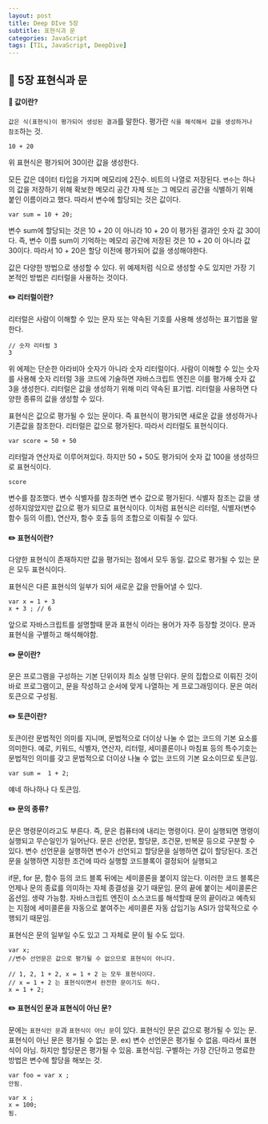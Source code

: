 ```yaml
---
layout: post
title: Deep DIve 5장
subtitle: 표현식과 문
categories: JavaScript
tags: [TIL, JavaScript, DeepDive]
---
```


## :book: 5장 표현식과 문


#### :pencil: 값이란?

``값은 식(표현식)이 평가되어 생성된 결과``를 말한다. 평가란 ``식을 해석해서 값을 생성하거나 참조``하는 것. 


```
10 + 20
```

위 표현식은 평가되어 30이란 값을 생성한다.

모든 값은 데이터 타입을 가지며 메모리에 2진수. 비트의 나열로 저장된다.
`변수`는 하나의 값을 저장하기 위해 확보한 메모리 공간 자체 또는 그 메모리 공간을 식별하기 위해 붙인 이름이라고 했다. 따라서 변수에 할당되는 것은 값이다.


```
var sum = 10 + 20;
```

변수 sum에 할당되는 것은 10 + 20 이 아니라 10 + 20 이 평가된 결과인 숫자 값 30이다. 
즉, 변수 이름 sum이 기억하는 메모리 공간에 저장된 것은 10 + 20 이 아니라 값 30이다. 따라서 10 + 20은 할당 이전에 평가되어 값을 생성해야한다.

값은 다양한 방법으로 생성할 수 있다. 위 예제처럼 식으로 생성할 수도 있지만 가장 기본적인 방법은 리터럴을 사용하는 것이다.

#### :pencil2: 리터럴이란?

리터럴은 사람이 이해할 수 있는 문자 또는 약속된 기호를 사용해 생성하는 표기법을 말한다.

```
// 숫자 리터럴 3
3
```

위 에제는 단순한 아라비아 숫자가 아니라 숫자 리터럴이다. 사람이 이해할 수 있는 숫자를 사용해 숫자 리터럴 3을 코드에 기술하면 자바스크립트 엔진은 이를 평가해 숫자 값 3을 생성한다.
리터럴은 값을 생성하기 위해 미리 약속된 표기법.
리터럴을 사용하면 다양한 종류의 값을 생성할 수 있다.

표현식은 값으로 평가될 수 있는 문이다. 즉 표현식이 평가되면 새로운 값을 생성하거나 기존값을 참조한다. 리터럴은 값으로 평가된다. 따라서 리터럴도 표현식이다.


```
var score = 50 + 50
```

리터럴과 연산자로 이루어져있다. 하지만 50 + 50도 평가되어 숫자 값 100을 생성하므로 표현식이다.

```
score
```

변수를 참조했다. 변수 식별자를 참조하면 변수 값으로 평가된다. 식별자 참조는 값을 생성하지않았지만 값으로 평가 되므로 표현식이다.
이처럼 표현식은 리터럴, 식별자(변수 함수 등의 이름), 연산자, 함수 호출 등의 조합으로 이뤄질 수 있다.

#### :pencil2: 표현식이란?

다양한 표현식이 존재하지만 값을 평가되는 점에서 모두 동일.
값으로 평가될 수 있는 문은 모두 표현식이다.

표현식은 다른 표현식의 일부가 되어 새로운 값을 만들어낼 수 있다.


```
var x = 1 + 3
x + 3 ; // 6
```

앞으로 자바스크립트를 설명할때 문과 표현식 이라는 용어가 자주 등장할 것이다. 문과 표현식을 구별하고 해석해야함.

#### :pencil2: 문이란?

문은 프로그램을 구성하는 기본 단위이자 최소 실행 단위다.
문의 집합으로 이뤄진 것이 바로 프로그램이고, 문을 작성하고 순서에 맞게 나열하는 게 프로그래밍이다. 문은 여러 토큰으로 구성됨. 


#### :pencil2: 토큰이란?


토큰이란 문법적인 의미를 지니며, 문법적으로 더이상 나눌 수 없는 코드의 기본 요소를 의미한다.
예로, 키워드, 식별자, 연산자, 리터럴, 세미콜론이나 마침표 등의 특수기호는 문법적인 의미를 갖고 문법적으로 더이상 나눌 수 없는 코드의 기본 요소이므로 토큰임.


```
var sum =  1 + 2;
```

얘네 하나하나 다 토큰임.



#### :pencil2: 문의 종류?

문은 명령문이라고도 부른다. 즉, 문은 컴퓨터에 내리는 명령이다. 문이 실행되면 명령이 실행되고 무슨일인가 일어난다.
문은 선언문, 할당문, 조건문, 반복문 등으로 구분할 수 있다.
변수 선언문을 실행하면 변수가 선언되고 할당문을 실행하면 값이 할당된다.
조건문을 실행하면 지정한 조건에 따라 실행할 코드블록이 결정되어 실행되고

if문, for 문, 함수 등의 코드 블록 뒤에는 세미콜론을 붙이지 않는다. 이러한 코드 블록은 언제나 문의 종료를 의미하는 자체 종결성을 갖기 때문임.
문의 끝에 붙이는 세미콜론은 옵션임. 생략 가능함. 자바스크립트 엔진이 소스코드를 해석할때 문의 끝이라고 예측되는 지점에 세미콜론을 자동으로 붙여주는
세미콜론 자동 삽입기능 ASI가 암묵적으로 수행되기 때문임.

표현식은 문의 일부일 수도 있고 그 자체로 문이 될 수도 있다. 

```
var x;
//변수 선언문은 값으로 평가될 수 없으므로 표현식이 아니다.

// 1, 2, 1 + 2, x = 1 + 2 는 모두 표현식이다.
// x = 1 + 2 는 표현식이면서 완전한 문이기도 하다.
x = 1 + 2;
```

#### :pencil2: 표현식인 문과 표현식이 아닌 문?

문에는 `표현식인 문`과 `표현식이 아닌 문`이 있다. 
표현식인 문은 값으로 평가될 수 있는 문.
표현식이 아닌 문은 평가될 수 없는 문. ex) 변수 선언문은 평가될 수 없음.
따라서 표현식이 아님. 하지만 할당문은 평가될 수 있음. 표현식임.
구별하는 가장 간단하고 명료한 방법은 변수에 할당을 해보는 것.

```
var foo = var x ;
안됨.

var x ;
x = 100;
됨.

```
